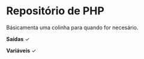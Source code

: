 # Repositório de PHP
Básicamenta uma colinha para quando for necesário.

__Saídas__ ✓ <br />

__Variáveis__ ✓
